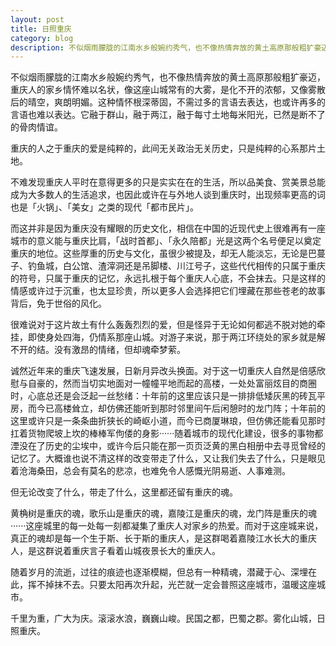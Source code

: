 ```yaml
---
layout: post
title: 日照重庆
category: blog
description: 不似烟雨朦胧的江南水乡般婉约秀气，也不像热情奔放的黄土高原那般粗犷豪迈，重庆人的家乡情怀难以名状，像这座山城常有的大雾，是化不开的浓郁，又像雾散后的晴空，爽朗明媚。这种情怀根深蒂固，不需过多的言语去表达，也或许再多的言语也难以表达。它融于群山，融于······
---
```

不似烟雨朦胧的江南水乡般婉约秀气，也不像热情奔放的黄土高原那般粗犷豪迈，重庆人的家乡情怀难以名状，像这座山城常有的大雾，是化不开的浓郁，又像雾散后的晴空，爽朗明媚。这种情怀根深蒂固，不需过多的言语去表达，也或许再多的言语也难以表达。它融于群山，融于两江，融于每寸土地每米阳光，已然是断不了的骨肉情谊。

重庆的人之于重庆的爱是纯粹的，此间无关政治无关历史，只是纯粹的心系那片土地。

不难发现重庆人平时在意得更多的只是实实在在的生活，所以品美食、赏美景总能成为大多数人的生活追求，也因此或许在与外地人谈到重庆时，出现频率更高的词也是「火锅」、「美女」之类的现代「都市民片」。

而这并非是因为重庆没有耀眼的历史文化，相信在中国的近现代史上很难再有一座城市的意义能与重庆比肩，「战时首都」、「永久陪都」光是这两个名号便足以奠定重庆的地位。这些厚重的历史与文化，虽很少被提及，却无人能淡忘，无论是巴蔓子、钓鱼城，白公馆、渣滓洞还是吊脚楼、川江号子，这些代代相传的只属于重庆的符号，只属于重庆的记忆，永远扎根于每个重庆人心底，不会抹去。只是这样的情感或许过于沉重，也太显珍贵，所以更多人会选择把它们埋藏在那些苍老的故事背后，免于世俗的风化。

很难说对于这片故土有什么轰轰烈烈的爱，但是怪异于无论如何都逃不脱对她的牵挂，即使身处四海，仍情系那座山城。对游子来说，那于两江环绕处的家乡就是解不开的结。没有激昂的情绪，但却魂牵梦萦。

诚然近年来的重庆飞速发展，日新月异改头换面。对于这一切重庆人自然是倍感欣慰与自豪的，然而当切实地面对一幢幢平地而起的高楼，一处处富丽炫目的商圈时，心底总还是会泛起一丝愁绪：十年前的这里应该只是一排排低矮灰黑的砖瓦平房，而今已高楼耸立，却仿佛还能听到那时邻里间午后闲憩时的龙门阵；十年前的这里或许只是一条条曲折狭长的崎岖小道，而今已商厦琳琅，但仿佛还能看见那时扛着货物爬坡上坎的棒棒军佝偻的身影······随着城市的现代化建设，很多的事物都湮没在了历史的尘埃中，或许今后只能在那一页页泛黄的黑白相册中去寻觅曾经的记忆了。大概谁也说不清这样的改变带走了什么，又让我们失去了什么，只是眼见着沧海桑田，总会有莫名的悲凉，也难免令人感慨光阴易逝、人事难测。

但无论改变了什么，带走了什么，这里都还留有重庆的魂。

黄桷树是重庆的魂，歌乐山是重庆的魂，嘉陵江是重庆的魂，龙门阵是重庆的魂······这座城里的每一处每一刻都凝集了重庆人对家乡的热爱。而对于这座城来说，真正的魂却是每一个生于斯、长于斯的重庆人，是这群喝着嘉陵江水长大的重庆人，是这群说着重庆言子看着山城夜景长大的重庆人。

随着岁月的流逝，过往的痕迹也逐渐模糊，但总有一种精魂，潜藏于心、深埋在此，挥不掉抹不去。只要太阳再次升起，光芒就一定会普照这座城市，温暖这座城市。

千里为重，广大为庆。滚滚水浪，巍巍山峻。民国之都，巴蜀之郡。雾化山城，日照重庆。